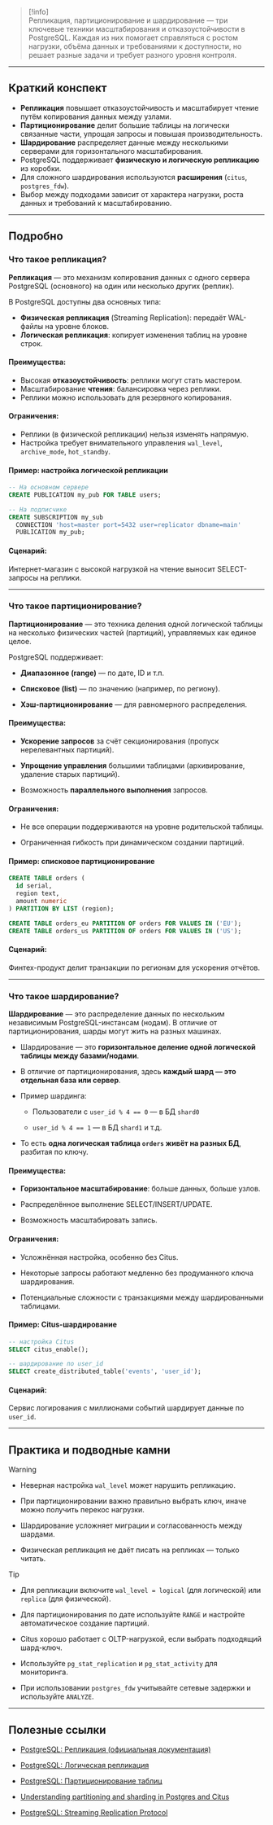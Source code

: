> [!info]  
> Репликация, партиционирование и шардирование — три ключевые техники масштабирования и отказоустойчивости в PostgreSQL. Каждая из них помогает справляться с ростом нагрузки, объёма данных и требованиями к доступности, но решает разные задачи и требует разного уровня контроля.

---

## Краткий конспект

- **Репликация** повышает отказоустойчивость и масштабирует чтение путём копирования данных между узлами.
- **Партиционирование** делит большие таблицы на логически связанные части, упрощая запросы и повышая производительность.
- **Шардирование** распределяет данные между несколькими серверами для горизонтального масштабирования.
- PostgreSQL поддерживает **физическую и логическую репликацию** из коробки.
- Для сложного шардирования используются **расширения** (`citus`, `postgres_fdw`).
- Выбор между подходами зависит от характера нагрузки, роста данных и требований к масштабированию.

---

## Подробно

### Что такое репликация?

**Репликация** — это механизм копирования данных с одного сервера PostgreSQL (основного) на один или несколько других (реплик).

В PostgreSQL доступны два основных типа:

- **Физическая репликация** (Streaming Replication): передаёт WAL-файлы на уровне блоков.
- **Логическая репликация**: копирует изменения таблиц на уровне строк.

#### Преимущества:

- Высокая **отказоустойчивость**: реплики могут стать мастером.
- Масштабирование **чтения**: балансировка через реплики.
- Реплики можно использовать для резервного копирования.

#### Ограничения:

- Реплики (в физической репликации) нельзя изменять напрямую.
- Настройка требует внимательного управления `wal_level`, `archive_mode`, `hot_standby`.

#### Пример: настройка логической репликации

```sql
-- На основном сервере
CREATE PUBLICATION my_pub FOR TABLE users;

-- На подписчике
CREATE SUBSCRIPTION my_sub
  CONNECTION 'host=master port=5432 user=replicator dbname=main'
  PUBLICATION my_pub;
````

#### Сценарий:

Интернет-магазин с высокой нагрузкой на чтение выносит SELECT-запросы на реплики.

---

### Что такое партиционирование?

**Партиционирование** — это техника деления одной логической таблицы на несколько физических частей (партиций), управляемых как единое целое.

PostgreSQL поддерживает:

- **Диапазонное (range)** — по дате, ID и т.п.
    
- **Списковое (list)** — по значению (например, по региону).
    
- **Хэш-партиционирование** — для равномерного распределения.
    

#### Преимущества:

- **Ускорение запросов** за счёт секционирования (пропуск нерелевантных партиций).
    
- **Упрощение управления** большими таблицами (архивирование, удаление старых партиций).
    
- Возможность **параллельного выполнения** запросов.
    

#### Ограничения:

- Не все операции поддерживаются на уровне родительской таблицы.
    
- Ограниченная гибкость при динамическом создании партиций.
    

#### Пример: списковое партиционирование

```sql
CREATE TABLE orders (
  id serial,
  region text,
  amount numeric
) PARTITION BY LIST (region);

CREATE TABLE orders_eu PARTITION OF orders FOR VALUES IN ('EU');
CREATE TABLE orders_us PARTITION OF orders FOR VALUES IN ('US');
```

#### Сценарий:

Финтех-продукт делит транзакции по регионам для ускорения отчётов.

---

### Что такое шардирование?

**Шардирование** — это распределение данных по нескольким независимым PostgreSQL-инстансам (нодам). В отличие от партиционирования, шарды могут жить на разных машинах.

- Шардирование — это **горизонтальное деление одной логической таблицы между базами/нодами**.
    
- В отличие от партиционирования, здесь **каждый шард — это отдельная база или сервер**.
    
- Пример шардинга:
    
    - Пользователи с `user_id % 4 == 0` — в БД `shard0`
        
    - `user_id % 4 == 1` — в БД `shard1` и т.д.
        
- То есть **одна логическая таблица `orders` живёт на разных БД**, разбитая по ключу.

#### Преимущества:

- **Горизонтальное масштабирование**: больше данных, больше узлов.
    
- Распределённое выполнение SELECT/INSERT/UPDATE.
    
- Возможность масштабировать запись.
    

#### Ограничения:

- Усложнённая настройка, особенно без Citus.
    
- Некоторые запросы работают медленно без продуманного ключа шардирования.
    
- Потенциальные сложности с транзакциями между шардированными таблицами.
    

#### Пример: Citus-шардирование

```sql
-- настройка Citus
SELECT citus_enable();

-- шардирование по user_id
SELECT create_distributed_table('events', 'user_id');
```

#### Сценарий:

Сервис логирования с миллионами событий шардирует данные по `user_id`.

---

## Практика и подводные камни

> [!warning]
> 
> - Неверная настройка `wal_level` может нарушить репликацию.
>     
> - При партиционировании важно правильно выбрать ключ, иначе можно получить перекос нагрузки.
>     
> - Шардирование усложняет миграции и согласованность между шардами.
>     
> - Физическая репликация не даёт писать на репликах — только читать.
>     

> [!tip]
> 
> - Для репликации включите `wal_level = logical` (для логической) или `replica` (для физической).
>     
> - Для партиционирования по дате используйте `RANGE` и настройте автоматическое создание партиций.
>     
> - Citus хорошо работает с OLTP-нагрузкой, если выбрать подходящий шард-ключ.
>     
> - Используйте `pg_stat_replication` и `pg_stat_activity` для мониторинга.
>     
> - При использовании `postgres_fdw` учитывайте сетевые задержки и используйте `ANALYZE`.
>     

---

## Полезные ссылки

- [PostgreSQL: Репликация (официальная документация)](https://www.postgresql.org/docs/current/runtime-config-replication.html?utm_source=chatgpt.com)
    
- [PostgreSQL: Логическая репликация](https://www.postgresql.org/docs/current/logical-replication.html?utm_source=chatgpt.com)
    
- [PostgreSQL: Партиционирование таблиц](https://postgrespro.com/docs/postgresql/current/ddl-partitioning?utm_source=chatgpt.com)
    
- [Understanding partitioning and sharding in Postgres and Citus](https://www.citusdata.com/blog/2023/08/04/understanding-partitioning-and-sharding-in-postgres-and-citus/?utm_source=chatgpt.com)
    
- [PostgreSQL: Streaming Replication Protocol](https://www.postgresql.org/docs/current/protocol-replication.html?utm_source=chatgpt.com)
	